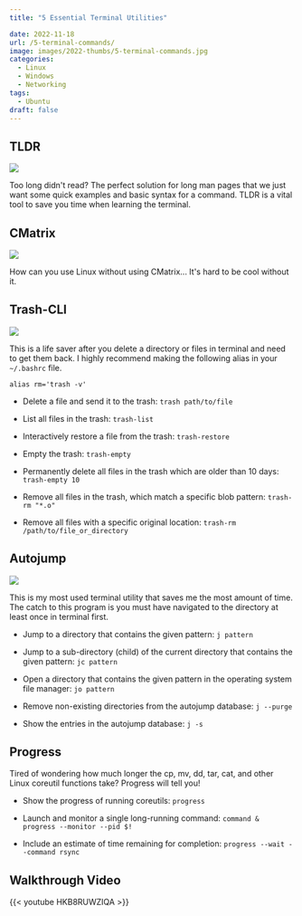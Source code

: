 ```yaml
---
title: "5 Essential Terminal Utilities"

date: 2022-11-18
url: /5-terminal-commands/
image: images/2022-thumbs/5-terminal-commands.jpg
categories:
  - Linux
  - Windows
  - Networking
tags:
  - Ubuntu
draft: false
---
```

<!--more-->


## TLDR

![](/images/2022/5-terminal-commands/tldr.png)

Too long didn't read? The perfect solution for long man pages that we just want some quick examples and basic syntax for a command. TLDR is a vital tool to save you time when learning the terminal. 

## CMatrix

![](/images/2022/5-terminal-commands/cmatrix.png)

How can you use Linux without using CMatrix... It's hard to be cool without it. 

## Trash-CLI

![](/images/2022/5-terminal-commands/trash-cli.png)

This is a life saver after you delete a directory or files in terminal and need to get them back. I highly recommend making the following alias in your `~/.bashrc` file. 

```
alias rm='trash -v'
```

 - Delete a file and send it to the trash:
   `trash path/to/file`

 - List all files in the trash:
   `trash-list`

 - Interactively restore a file from the trash:
   `trash-restore`

 - Empty the trash:
   `trash-empty`

 - Permanently delete all files in the trash which are older than 10 days:
   `trash-empty 10`

 - Remove all files in the trash, which match a specific blob pattern:
   `trash-rm "*.o"`

 - Remove all files with a specific original location:
   `trash-rm /path/to/file_or_directory`

## Autojump

![](/images/2022/5-terminal-commands/autojump.png)

This is my most used terminal utility that saves me the most amount of time. The catch to this program is you must have navigated to the directory at least once in terminal first. 

- Jump to a directory that contains the given pattern:
   `j pattern`

 - Jump to a sub-directory (child) of the current directory that contains the given pattern:
   `jc pattern`

 - Open a directory that contains the given pattern in the operating system file manager:
   `jo pattern`

 - Remove non-existing directories from the autojump database:
   `j --purge`

 - Show the entries in the autojump database:
   `j -s`

## Progress

Tired of wondering how much longer the cp, mv, dd, tar, cat, and other Linux coreutil functions take? Progress will tell you!

- Show the progress of running coreutils:
   `progress`

- Launch and monitor a single long-running command:
   `command & progress --monitor --pid $!`

- Include an estimate of time remaining for completion:
   `progress --wait --command rsync`

## Walkthrough Video

{{< youtube HKB8RUWZIQA >}}

